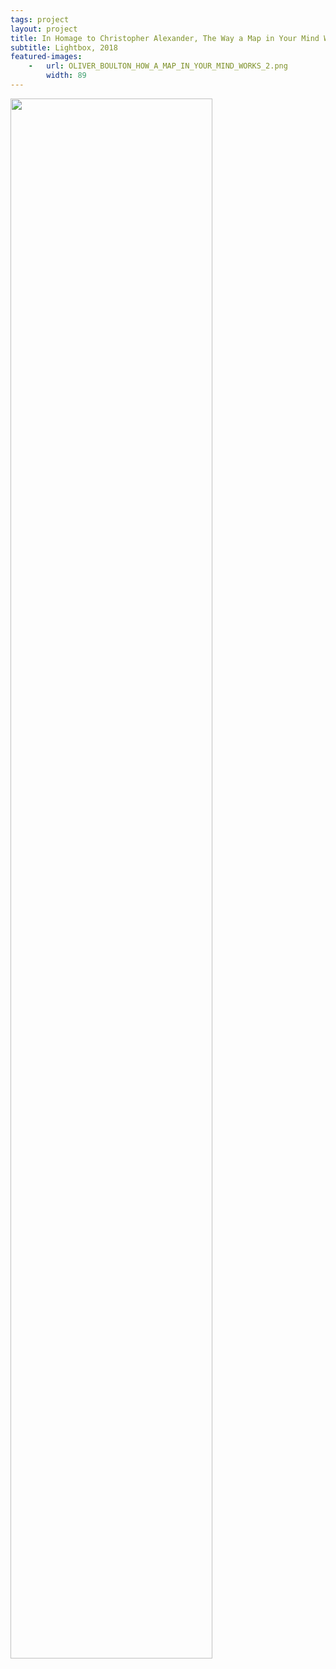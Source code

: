 ```yaml
---
tags: project
layout: project
title: In Homage to Christopher Alexander, The Way a Map in Your Mind Works
subtitle: Lightbox, 2018
featured-images: 
    -   url: OLIVER_BOULTON_HOW_A_MAP_IN_YOUR_MIND_WORKS_2.png
        width: 89
---
```


 <img src="/assets/images/OLIVER_BOULTON_HOW_A_MAP_IN_YOUR_MIND_WORKS_1.jpg" width="80%" alt="" data-align="left">
